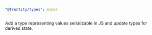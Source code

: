 ```yaml
---
"@frontity/types": minor
---
```


Add a type representing values serializable in JS and update types for derived state.
